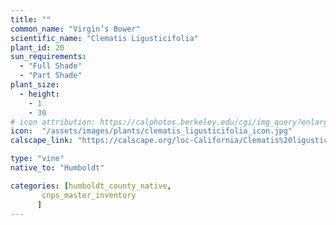 ```yaml
---
title: ""
common_name: "Virgin’s Bower"
scientific_name: "Clematis Ligusticifolia"
plant_id: 20
sun_requirements:
  - "Full Shade"
  - "Part Shade"
plant_size:
  - height: 
    - 1
    - 30
# icon attribution: https://calphotos.berkeley.edu/cgi/img_query?enlarge=0000+0000+0109+0860
icon:  "/assets/images/plants/clematis_ligusticifolia_icon.jpg"
calscape_link: "https://calscape.org/loc-California/Clematis%20ligusticifolia(%20)"

type: "vine"
native_to: "Humboldt"

categories: [humboldt_county_native,
       cnps_master_inventory
      ]
---
```


